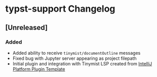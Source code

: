 <!-- Keep a Changelog guide -> https://keepachangelog.com -->

# typst-support Changelog

## [Unreleased]

### Added

- Added ability to receive `tinymist/documentOutline` messages
- Fixed bug with Jupyter server appearing as project filepath
- Initial plugin and integration with Tinymist LSP created
  from [IntelliJ Platform Plugin Template](https://github.com/JetBrains/intellij-platform-plugin-template)
